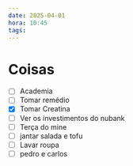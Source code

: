 ```yaml
---
date: 2025-04-01
hora: 10:45
tags:
---
```





# Coisas
- [ ] Academia
- [ ] Tomar remédio
- [x] Tomar Creatina
- [ ] Ver os investimentos do nubank
- [ ] Terça do mine
- [ ] jantar salada e tofu
- [ ] Lavar roupa
- [ ] pedro e carlos